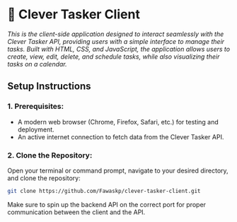 # 🚀 Clever Tasker Client

_This is the client-side application designed to interact seamlessly with the Clever Tasker API, providing users with a simple interface to manage their tasks. Built with HTML, CSS, and JavaScript, the application allows users to create, view, edit, delete, and schedule tasks, while also visualizing their tasks on a calendar._

## Setup Instructions

### 1. **Prerequisites:**
- A modern web browser (Chrome, Firefox, Safari, etc.) for testing and deployment.
- An active internet connection to fetch data from the Clever Tasker API.

### 2. **Clone the Repository:**
Open your terminal or command prompt, navigate to your desired directory, and clone the repository:

```bash
git clone https://github.com/Fawaskp/clever-tasker-client.git
```

Make sure to spin up the backend API on the correct port for proper communication between the client and the API.
